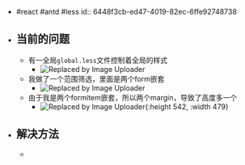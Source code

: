 - #react #antd #less
  id:: 6448f3cb-ed47-4019-82ec-6ffe92748738
- ## 当前的问题
	- 有一全局`global.less`文件控制着全局的样式
		- ![Replaced by Image Uploader](https://s2.loli.net/2023/04/26/kVcrxF8dEhHsPtn.png)
	- 我做了一个范围筛选，里面是两个form嵌套
		- ![Replaced by Image Uploader](https://s2.loli.net/2023/04/26/o7lFwiJNQqcvuIe.png)
	- 由于我是两个formitem嵌套，所以两个margin，导致了高度多一个
		- ![Replaced by Image Uploader](https://s2.loli.net/2023/04/26/RjaQFlTroXCmgqh.png){:height 542, :width 479}
- ## 解决方法
	-